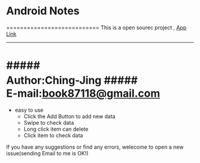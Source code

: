 # Android Notes



===========================
This is a open sourec project , [App Link](https://play.google.com/store/apps/details?id=ching.bounscounter)
****
#####　　　　　　　　　　　　Author:Ching-Jing
#####　　　　　　　　　 E-mail:book87118@gmail.com
===========================

* easy to use
    * Click the Add Button to add new data
    * Swipe to check data
    * Long click item can delete
    * Click item to check data
    
 
If you have any suggestions or find any errors, welecome to open a new issue(sending Email to me is OK!)


